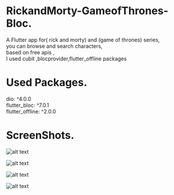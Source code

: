 # RickandMorty-GameofThrones-Bloc.
A Flutter app for( rick and morty) and (game of thrones) series,  
you can browse and search characters,   
based on free apis ,   
I used cubit ,blocprovider,flutter_offline packages
# Used Packages.
  dio: ^4.0.0    
  flutter_bloc: ^7.0.1    
  flutter_offline: ^2.0.0   
  
  # ScreenShots.
  
  ![alt text](https://github.com/mo7amedaliEbaid/RickandMorty-GameofThrones-Bloc/rickandMorty-GameofThrones-bloc/blob/master/screen_shots/got.jpg?raw=true)
  
  
  ![alt text](https://github.com/mo7amedaliEbaid/movies_app_flutter/blob/master/screen_shots/genres.png?raw=true)
  
  
  ![alt text](https://github.com/mo7amedaliEbaid/movies_app_flutter/blob/master/screen_shots/movie_details1.png?raw=true)
  
  
  ![alt text](https://github.com/mo7amedaliEbaid/movies_app_flutter/blob/master/screen_shots/tv.png?raw=true)
  
